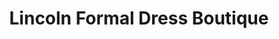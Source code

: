 ---
title: "Lincoln Formal Dress Boutique"
url: /lincoln/lincoln-formal-dress-boutique/
shop: Kleidung
---